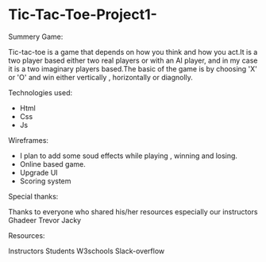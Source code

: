 # Tic-Tac-Toe-Project1-


Summery Game:

Tic-tac-toe is a game that depends on how you think and how you act.It is a two player based either 
two real players or with an AI player, and in my case it is a two imaginary players based.The basic of the game 
is by choosing 'X' or 'O'  and win either vertically , horizontally or diagnolly.

Technologies used:

- Html
- Css
- Js

Wireframes:

- I plan to add some soud effects while playing , winning and losing.
- Online based game.
- Upgrade UI 
- Scoring system


Special thanks:

Thanks to everyone who shared his/her resources especially our instructors
Ghadeer
Trevor
Jacky


Resources:

Instructors
Students
W3schools
Slack-overflow


